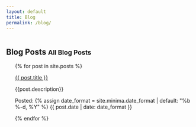 ```yaml
---
layout: default
title: Blog
permalink: /blog/
---
```

<div class="column is-8 is-offset-2">
<section class="hero posts">
  <div class="hero-body">
    <div class="container">
      <h1 class="title">
        Blog Posts
        <small class="subtitle">
          All Blog Posts
        </small>
      </h1>
    </div>
  </div>
</section>

<ul class="list list-unstyled posts">
  {% for post in site.posts %}
    <div class="card">
      <div class="card-content">
        <p class="title">
          <a href="{{ post.url }}">{{ post.title }}</a>
        </p>
        <p class="subtitle description">
        <span>{{post.description}}</span>
        </p>
        <p class="subtitle date">
          Posted: <time datetime="{{ post.date | date_to_xmlschema }}" itemprop="datePublished" class="post-time">
          {% assign date_format = site.minima.date_format | default: "%b %-d, %Y" %}
          {{ post.date | date: date_format }}
          </time>
        </p>
      </div>
    </div>
  {% endfor %}
</ul>
</div>
